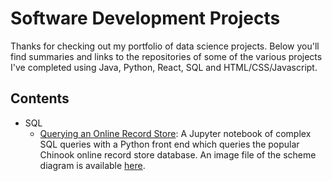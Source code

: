 # Software Development Projects
Thanks for checking out my portfolio of data science projects. Below you'll find summaries and links to the repositories of some of the various projects I've completed using Java, Python, React, SQL and HTML/CSS/Javascript. 

## Contents





* SQL
  * [Querying an Online Record Store](https://github.com/leighwest/SQL-Querying-Demo/blob/master/Chinook.ipynb): A Jupyter notebook of complex SQL queries with a Python front end which queries the popular Chinook online record store database.  An image file of the scheme diagram is available [here](https://github.com/leighwest/SQL-Querying-Demo/blob/master/Schema.PNG).